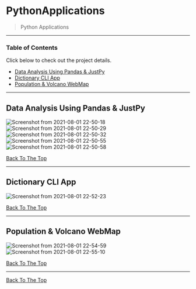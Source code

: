 # PythonApplications

> Python Applications

---

### Table of Contents
Click below to check out the project details.

- [Data Analysis Using Pandas & JustPy](#p1)
- [Dictionary CLI App](#p2)
- [Population & Volcano WebMap](#p3)

---

## Data Analysis Using Pandas & JustPy

![Screenshot from 2021-08-01 22-50-18](https://user-images.githubusercontent.com/63743496/127780143-1fc90e4e-99f6-4775-86bc-59fa9a748dde.png)
![Screenshot from 2021-08-01 22-50-29](https://user-images.githubusercontent.com/63743496/127780162-b68b18b6-122a-4d4e-9f41-585e5ea252aa.png)
![Screenshot from 2021-08-01 22-50-32](https://user-images.githubusercontent.com/63743496/127780170-72e51a24-ef40-4ba7-9eca-02f1dac630dd.png)
![Screenshot from 2021-08-01 22-50-55](https://user-images.githubusercontent.com/63743496/127780171-cfd19b91-a843-45f6-a614-643215caed75.png)
![Screenshot from 2021-08-01 22-50-58](https://user-images.githubusercontent.com/63743496/127780173-4471e4d7-0c43-4f4e-983b-ee5c9934beed.png)

[Back To The Top](#PythonApplications)

---

## Dictionary CLI App

![Screenshot from 2021-08-01 22-52-23](https://user-images.githubusercontent.com/63743496/127780180-3007fc21-31ef-4056-8cf8-2f55c8ed7ac1.png)

[Back To The Top](#PythonApplications)

---

## Population & Volcano WebMap

![Screenshot from 2021-08-01 22-54-59](https://user-images.githubusercontent.com/63743496/127780211-0dfde7d7-2a92-48de-b61a-ffb99db95904.png)
![Screenshot from 2021-08-01 22-55-10](https://user-images.githubusercontent.com/63743496/127780220-470df932-fde9-41c8-806c-185655e57c3f.png)

[Back To The Top](#PythonApplications)

---

[Back To The Top](#PythonApplications)
